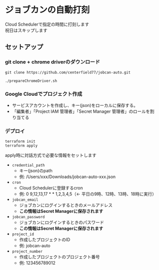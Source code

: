 # ジョブカンの自動打刻

Cloud Schedulerで指定の時間に打刻します  
祝日はスキップします

## セットアップ
### git clone + chrome driverのダウンロード

```
git clone https://github.com/centerfield77/jobcan-auto.git
```

```
./prepareChromeDriver.sh   
```

### Google Cloudでプロジェクト作成
- サービスアカウントを作成し、キー(json)をローカルに保存する。
- 「編集者」「Project IAM 管理者」「Secret Manager 管理者」のロールを割り当てる

### デプロイ
```
terraform init   
terraform apply                   
```
apply時に対話方式で必要な情報をセットします
- `credential_path`
  - キー(json)のpath
  - 例: /Users/xxx/Downloads/jobcan-auto-xxx.json
- `cron`
  - Cloud Schedulerに登録するcron
  - 例: 0 9,12,13,17 * * 1,2,3,4,5（← 平日の9時、12時、13時、18時に実行）
- `jobcan_email`
  - ジョブカンにログインするときのメールアドレス
  - **この情報はSecret Managerに保存されます**
- `jobcan_password`
  - ジョブカンにログインするときのパスワード
  - **この情報はSecret Managerに保存されます**
- `project_id`
  - 作成したプロジェクトのID
  - 例: jobcan-auto
- `project_number`
  - 作成したプロジェクトのプロジェクト番号
  - 例: 123456789012
